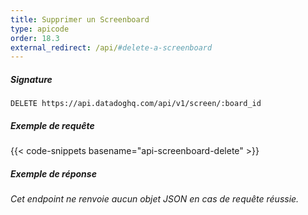 ```yaml
---
title: Supprimer un Screenboard
type: apicode
order: 18.3
external_redirect: /api/#delete-a-screenboard
---
```


##### Signature
`DELETE https://api.datadoghq.com/api/v1/screen/:board_id`
##### Exemple de requête
{{< code-snippets basename="api-screenboard-delete" >}}
##### Exemple de réponse
*Cet endpoint ne renvoie aucun objet JSON en cas de requête réussie.*